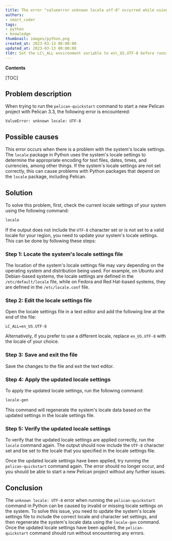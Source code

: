 ```yaml
---
title: The error "valueerror unknown locale utf-8" occurred while using pelican 3.3 and pelican-quickstart
authors:
- smart_coder
tags:
- python
- knowledge
thumbnail: images/python.png
created_at: 2023-03-13 00:00:00
updated_at: 2023-03-13 00:00:00
tldr: Set the LC\_ALL environment variable to en\_US.UTF-8 before running `pelican-quickstart`.
---
```


**Contents**

[TOC]

## Problem description
When trying to run the `pelican-quickstart` command to start a new Pelican project with Pelican 3.3, the following error is encountered:

```
ValueError: unknown locale: UTF-8
```

## Possible causes
This error occurs when there is a problem with the system's locale settings. The `locale` package in Python uses the system's locale settings to determine the appropriate encoding for text files, dates, times, and currencies, among other things. If the system's locale settings are not set correctly, this can cause problems with Python packages that depend on the `locale` package, including Pelican.

## Solution
To solve this problem, first, check the current locale settings of your system using the following command:

```bash
locale
```

If the output does not include the `UTF-8` character set or is not set to a valid locale for your region, you need to update your system's locale settings. This can be done by following these steps:

### Step 1: Locate the system's locale settings file
The location of the system's locale settings file may vary depending on the operating system and distribution being used. For example, on Ubuntu and Debian-based systems, the locale settings are defined in the `/etc/default/locale` file, while on Fedora and Red Hat-based systems, they are defined in the `/etc/locale.conf` file.

### Step 2: Edit the locale settings file
Open the locale settings file in a text editor and add the following line at the end of the file:

```
LC_ALL=en_US.UTF-8
```

Alternatively, if you prefer to use a different locale, replace `en_US.UTF-8` with the locale of your choice.

### Step 3: Save and exit the file
Save the changes to the file and exit the text editor.

### Step 4: Apply the updated locale settings
To apply the updated locale settings, run the following command:

```bash
locale-gen
```

This command will regenerate the system's locale data based on the updated settings in the locale settings file.

### Step 5: Verify the updated locale settings
To verify that the updated locale settings are applied correctly, run the `locale` command again. The output should now include the `UTF-8` character set and be set to the locale that you specified in the locale settings file.

Once the updated locale settings have been applied, try running the `pelican-quickstart` command again. The error should no longer occur, and you should be able to start a new Pelican project without any further issues.

## Conclusion
The `unknown locale: UTF-8` error when running the `pelican-quickstart` command in Python can be caused by invalid or missing locale settings on the system. To solve this issue, you need to update the system's locale settings file to include the correct locale and character set settings, and then regenerate the system's locale data using the `locale-gen` command. Once the updated locale settings have been applied, the `pelican-quickstart` command should run without encountering any errors.
